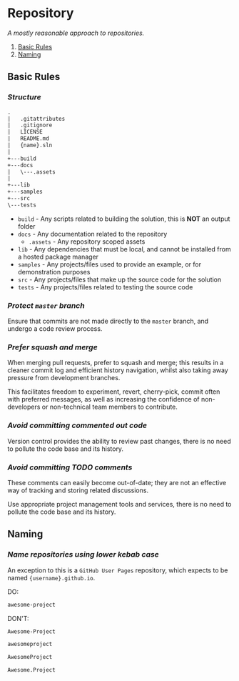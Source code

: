 # Repository

_A mostly reasonable approach to repositories._

1. [Basic Rules](#basic-rules)
1. [Naming](#naming)

## Basic Rules

### _Structure_

```txt
.
|   .gitattributes
|   .gitignore
|   LICENSE
|   README.md
|   {name}.sln
|
+---build
+---docs
|   \---.assets
|
+---lib
+---samples
+---src
\---tests
```

- `build` - Any scripts related to building the solution, this is **NOT** an output folder
- `docs` - Any documentation related to the repository
  - `.assets` - Any repository scoped assets
- `lib` - Any dependencies that must be local, and cannot be installed from a hosted package manager
- `samples` - Any projects/files used to provide an example, or for demonstration purposes
- `src` - Any projects/files that make up the source code for the solution
- `tests` - Any projects/files related to testing the source code

### _Protect `master` branch_

Ensure that commits are not made directly to the `master` branch, and undergo a code review process.

### _Prefer squash and merge_

When merging pull requests, prefer to squash and merge; this results in a cleaner commit log and efficient history navigation, whilst also taking away pressure from development branches.

This facilitates freedom to experiment, revert, cherry-pick, commit often with preferred messages, as well as increasing the confidence of non-developers or non-technical team members to contribute.

### _Avoid committing commented out code_

Version control provides the ability to review past changes, there is no need to pollute the code base and its history.

### _Avoid committing TODO comments_

These comments can easily become out-of-date; they are not an effective way of tracking and storing related discussions.

Use appropriate project management tools and services, there is no need to pollute the code base and its history.

## Naming

### _Name repositories using lower kebab case_

An exception to this is a `GitHub User Pages` repository, which expects to be named `{username}.github.io`.

DO:

```txt
awesome-project
```

DON'T:

```txt
Awesome-Project
```

```txt
awesomeproject
```

```txt
AwesomeProject
```

```txt
Awesome.Project
```
